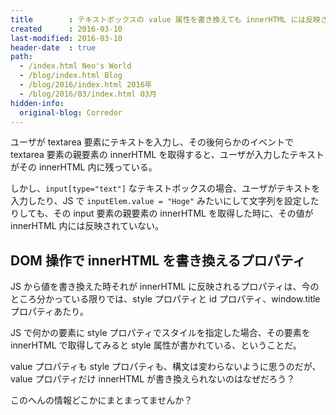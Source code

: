 ```yaml
---
title        : テキストボックスの value 属性を書き換えても innerHTML には反映されない
created      : 2016-03-10
last-modified: 2016-03-10
header-date  : true
path:
  - /index.html Neo's World
  - /blog/index.html Blog
  - /blog/2016/index.html 2016年
  - /blog/2016/03/index.html 03月
hidden-info:
  original-blog: Corredor
---
```


ユーザが textarea 要素にテキストを入力し、その後何らかのイベントで textarea 要素の親要素の innerHTML を取得すると、ユーザが入力したテキストがその innerHTML 内に残っている。

しかし、`input[type="text"]` なテキストボックスの場合、ユーザがテキストを入力したり、JS で `inputElem.value = "Hoge"` みたいにして文字列を設定したりしても、その input 要素の親要素の innerHTML を取得した時に、その値が innerHTML 内には反映されていない。

## DOM 操作で innerHTML を書き換えるプロパティ

JS から値を書き換えた時それが innerHTML に反映されるプロパティは、今のところ分かっている限りでは、style プロパティと id プロパティ、window.title プロパティあたり。

JS で何かの要素に style プロパティでスタイルを指定した場合、その要素を innerHTML で取得してみると style 属性が書かれている、ということだ。

value プロパティも style プロパティも、構文は変わらないように思うのだが、value プロパティだけ innerHTML が書き換えられないのはなぜだろう？

このへんの情報どこかにまとまってませんか？
